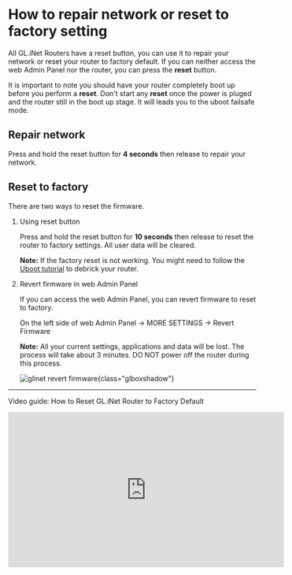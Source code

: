 # How to repair network or reset to factory setting

All GL.iNet Routers have a reset button, you can use it to repair your network or reset your router to factory default. If you can neither access the web Admin Panel nor the router, you can press the **reset** button.

It is important to note you should have your router completely boot up before you perform a **reset**. Don't start any **reset** once the power is pluged and the router still in the boot up stage. It will leads you to the uboot failsafe mode.

## Repair network

Press and hold the reset button for **4 seconds** then release to repair your network.

## Reset to factory

There are two ways to reset the firmware.

1. Using reset button

    Press and hold the reset button for **10 seconds** then release to reset the router to factory settings. All user data will be cleared.

    **Note:** If the factory reset is not working. You might need to follow the [Uboot tutorial](../debrick/) to debrick your router.

2. Revert firmware in web Admin Panel

    If you can access the web Admin Panel, you can revert firmware to reset to factory.

    On the left side of web Admin Panel -> MORE SETTINGS -> Revert Firmware

    **Note:** All your current settings, applications and data will be lost. The process will take about 3 minutes. DO NOT power off the router during this process.

    ![glinet revert firmware](https://static.gl-inet.com/docs/en/3/setup/share/more_settings/revert_firmware.png){class="glboxshadow"}

---

Video guide: How to Reset GL.iNet Router to Factory Default

<iframe width="560" height="315" src="https://www.youtube.com/embed/ON6PtGH_HJw" title="YouTube video player" frameborder="0" allow="accelerometer; autoplay; clipboard-write; encrypted-media; gyroscope; picture-in-picture" allowfullscreen></iframe>
